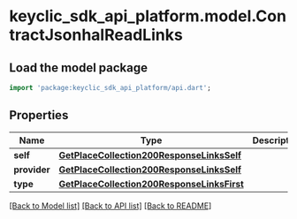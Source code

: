 # keyclic_sdk_api_platform.model.ContractJsonhalReadLinks

## Load the model package
```dart
import 'package:keyclic_sdk_api_platform/api.dart';
```

## Properties
Name | Type | Description | Notes
------------ | ------------- | ------------- | -------------
**self** | [**GetPlaceCollection200ResponseLinksSelf**](GetPlaceCollection200ResponseLinksSelf.md) |  | [optional] 
**provider** | [**GetPlaceCollection200ResponseLinksSelf**](GetPlaceCollection200ResponseLinksSelf.md) |  | [optional] 
**type** | [**GetPlaceCollection200ResponseLinksFirst**](GetPlaceCollection200ResponseLinksFirst.md) |  | [optional] 

[[Back to Model list]](../README.md#documentation-for-models) [[Back to API list]](../README.md#documentation-for-api-endpoints) [[Back to README]](../README.md)



